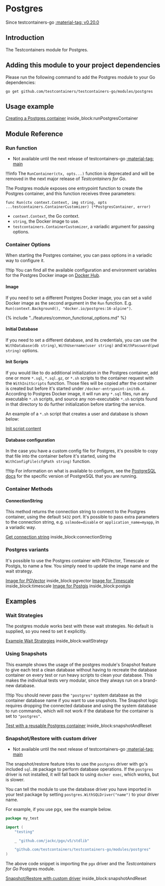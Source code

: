 # Postgres

Since testcontainers-go <a href="https://github.com/testcontainers/testcontainers-go/releases/tag/v0.20.0"><span class="tc-version">:material-tag: v0.20.0</span></a>

## Introduction

The Testcontainers module for Postgres.

## Adding this module to your project dependencies

Please run the following command to add the Postgres module to your Go dependencies:

```
go get github.com/testcontainers/testcontainers-go/modules/postgres
```

## Usage example

<!--codeinclude-->
[Creating a Postgres container](../../modules/postgres/examples_test.go) inside_block:runPostgresContainer
<!--/codeinclude-->

## Module Reference

### Run function

- Not available until the next release of testcontainers-go <a href="https://github.com/testcontainers/testcontainers-go"><span class="tc-version">:material-tag: main</span></a>

!!!info
    The `RunContainer(ctx, opts...)` function is deprecated and will be removed in the next major release of _Testcontainers for Go_.

The Postgres module exposes one entrypoint function to create the Postgres container, and this function receives three parameters:

```golang
func Run(ctx context.Context, img string, opts ...testcontainers.ContainerCustomizer) (*PostgresContainer, error)
```

- `context.Context`, the Go context.
- `string`, the Docker image to use.
- `testcontainers.ContainerCustomizer`, a variadic argument for passing options.

### Container Options

When starting the Postgres container, you can pass options in a variadic way to configure it.

!!!tip
    You can find all the available configuration and environment variables for the Postgres Docker image on [Docker Hub](https://hub.docker.com/_/postgres).

#### Image

If you need to set a different Postgres Docker image, you can set a valid Docker image as the second argument in the `Run` function.
E.g. `Run(context.Background(), "docker.io/postgres:16-alpine")`.

{% include "../features/common_functional_options.md" %}

#### Initial Database

If you need to set a different database, and its credentials, you can use the `WithDatabase(db string)`, `WithUsername(user string)` and `WithPassword(pwd string)` options.

#### Init Scripts

If you would like to do additional initialization in the Postgres container, add one or more `*.sql`, `*.sql.gz`, or `*.sh` scripts to the container request with the `WithInitScripts` function.
Those files will be copied after the container is created but before it's started under `/docker-entrypoint-initdb.d`. According to Postgres Docker image,
it will run any `*.sql` files, run any executable `*.sh` scripts, and source any non-executable `*.sh` scripts found in that directory to do further
initialization before starting the service.

An example of a `*.sh` script that creates a user and database is shown below:

<!--codeinclude-->
[Init script content](../../modules/postgres/testdata/init-user-db.sh)
<!--/codeinclude-->

#### Database configuration

In the case you have a custom config file for Postgres, it's possible to copy that file into the container before it's started, using the `WithConfigFile(cfgPath string)` function.

!!!tip
    For information on what is available to configure, see the [PostgreSQL docs](https://www.postgresql.org/docs/14/runtime-config.html) for the specific version of PostgreSQL that you are running.

### Container Methods

#### ConnectionString

This method returns the connection string to connect to the Postgres container, using the default `5432` port.
It's possible to pass extra parameters to the connection string, e.g. `sslmode=disable` or `application_name=myapp`, in a variadic way.

<!--codeinclude-->
[Get connection string](../../modules/postgres/postgres_test.go) inside_block:connectionString
<!--/codeinclude-->

### Postgres variants

It's possible to use the Postgres container with PGVector, Timescale or Postgis, to name a few. You simply need to update the image name and the wait strategy.

<!--codeinclude-->
[Image for PGVector](../../modules/postgres/postgres_test.go) inside_block:pgvector
[Image for Timescale](../../modules/postgres/postgres_test.go) inside_block:timescale
[Image for Postgis](../../modules/postgres/postgres_test.go) inside_block:postgis
<!--/codeinclude-->

## Examples

### Wait Strategies

The postgres module works best with these wait strategies.
No default is supplied, so you need to set it explicitly.

<!--codeinclude-->
[Example Wait Strategies](../../modules/postgres/wait_strategies.go) inside_block:waitStrategy
<!--/codeinclude-->

### Using Snapshots
This example shows the usage of the postgres module's Snapshot feature to give each test a clean database without having
to recreate the database container on every test or run heavy scripts to clean your database. This makes the individual
tests very modular, since they always run on a brand-new database.

!!!tip
    You should never pass the `"postgres"` system database as the container database name if you want to use snapshots. 
    The Snapshot logic requires dropping the connected database and using the system database to run commands, which will
    not work if the database for the container is set to `"postgres"`.

<!--codeinclude-->
[Test with a reusable Postgres container](../../modules/postgres/postgres_test.go) inside_block:snapshotAndReset
<!--/codeinclude-->

### Snapshot/Restore with custom driver

- Not available until the next release of testcontainers-go <a href="https://github.com/testcontainers/testcontainers-go"><span class="tc-version">:material-tag: main</span></a>

The snapshot/restore feature tries to use the `postgres` driver with go's included `sql.DB` package to perform database operations.
If the `postgres` driver is not installed, it will fall back to using `docker exec`, which works, but is slower.

You can tell the module to use the database driver you have imported in your test package by setting `postgres.WithSQLDriver("name")` to your driver name.

For example, if you use pgx, see the example below.

```go
package my_test

import (
	"testing"

	_ "github.com/jackc/pgx/v5/stdlib"

	"github.com/testcontainers/testcontainers-go/modules/postgres"
)
```

The above code snippet is importing the `pgx` driver and the _Testcontainers for Go_ Postgres module.

<!--codeinclude-->
[Snapshot/Restore with custom driver](../../modules/postgres/postgres_test.go) inside_block:snapshotAndReset
<!--/codeinclude-->